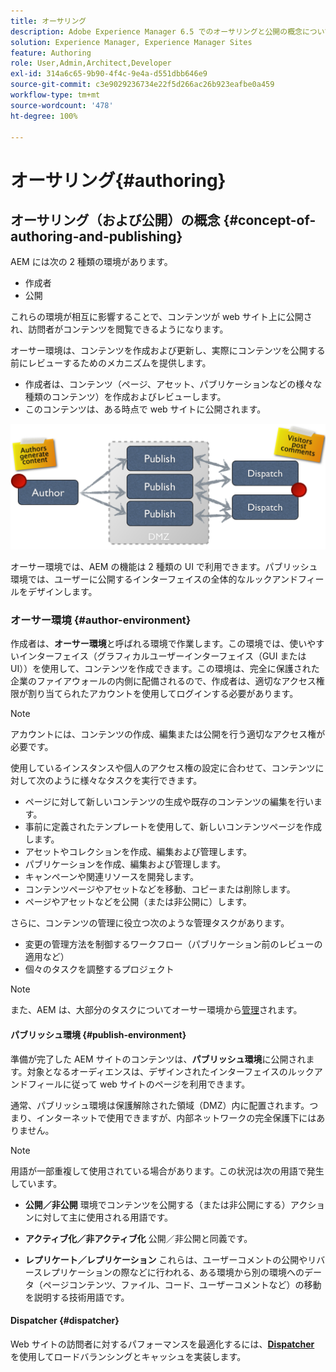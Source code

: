 ```yaml
---
title: オーサリング
description: Adobe Experience Manager 6.5 でのオーサリングと公開の概念について説明します。
solution: Experience Manager, Experience Manager Sites
feature: Authoring
role: User,Admin,Architect,Developer
exl-id: 314a6c65-9b90-4f4c-9e4a-d551dbb646e9
source-git-commit: c3e9029236734e22f5d266ac26b923eafbe0a459
workflow-type: tm+mt
source-wordcount: '478'
ht-degree: 100%

---
```


# オーサリング{#authoring}

## オーサリング（および公開）の概念 {#concept-of-authoring-and-publishing}

AEM には次の 2 種類の環境があります。

* 作成者
* 公開

これらの環境が相互に影響することで、コンテンツが web サイト上に公開され、訪問者がコンテンツを閲覧できるようになります。

オーサー環境は、コンテンツを作成および更新し、実際にコンテンツを公開する前にレビューするためのメカニズムを提供します。

* 作成者は、コンテンツ（ページ、アセット、パブリケーションなどの様々な種類のコンテンツ）を作成およびレビューします。
* このコンテンツは、ある時点で web サイトに公開されます。

![環境の概要](assets/chlimage_1-132.png)

オーサー環境では、AEM の機能は 2 種類の UI で利用できます。パブリッシュ環境では、ユーザーに公開するインターフェイスの全体的なルックアンドフィールをデザインします。

### オーサー環境 {#author-environment}

作成者は、**オーサー環境**&#x200B;と呼ばれる環境で作業します。この環境では、使いやすいインターフェイス（グラフィカルユーザーインターフェイス（GUI または UI））を使用して、コンテンツを作成できます。この環境は、完全に保護された企業のファイアウォールの内側に配備されるので、作成者は、適切なアクセス権限が割り当てられたアカウントを使用してログインする必要があります。

>[!NOTE]
>
>アカウントには、コンテンツの作成、編集または公開を行う適切なアクセス権が必要です。

使用しているインスタンスや個人のアクセス権の設定に合わせて、コンテンツに対して次のように様々なタスクを実行できます。

* ページに対して新しいコンテンツの生成や既存のコンテンツの編集を行います。
* 事前に定義されたテンプレートを使用して、新しいコンテンツページを作成します。
* アセットやコレクションを作成、編集および管理します。
* パブリケーションを作成、編集および管理します。
* キャンペーンや関連リソースを開発します。
* コンテンツページやアセットなどを移動、コピーまたは削除します。
* ページやアセットなどを公開（または非公開に）します。

さらに、コンテンツの管理に役立つ次のような管理タスクがあります。

* 変更の管理方法を制御するワークフロー（パブリケーション前のレビューの適用など）
* 個々のタスクを調整するプロジェクト

>[!NOTE]
>
>また、AEM は、大部分のタスクについてオーサー環境から[管理](/help/sites-administering/home.md)されます。

#### パブリッシュ環境 {#publish-environment}

準備が完了した AEM サイトのコンテンツは、**パブリッシュ環境**&#x200B;に公開されます。対象となるオーディエンスは、デザインされたインターフェイスのルックアンドフィールに従って web サイトのページを利用できます。

通常、パブリッシュ環境は保護解除された領域（DMZ）内に配置されます。つまり、インターネットで使用できますが、内部ネットワークの完全保護下にはありません。

>[!NOTE]
>
>用語が一部重複して使用されている場合があります。この状況は次の用語で発生しています。
>
>* **公開／非公開**
>  環境でコンテンツを公開する（または非公開にする）アクションに対して主に使用される用語です。
>
>* **アクティブ化／非アクティブ化**
>  公開／非公開と同義です。
>
>* **レプリケート／レプリケーション**
>  これらは、ユーザーコメントの公開やリバースレプリケーションの際などに行われる、ある環境から別の環境へのデータ（ページコンテンツ、ファイル、コード、ユーザーコメントなど）の移動を説明する技術用語です。
>

#### Dispatcher {#dispatcher}

Web サイトの訪問者に対するパフォーマンスを最適化するには、**[Dispatcher](https://experienceleague.adobe.com/docs/experience-manager-dispatcher/using/dispatcher.html?lang=ja)** を使用してロードバランシングとキャッシュを実装します。
